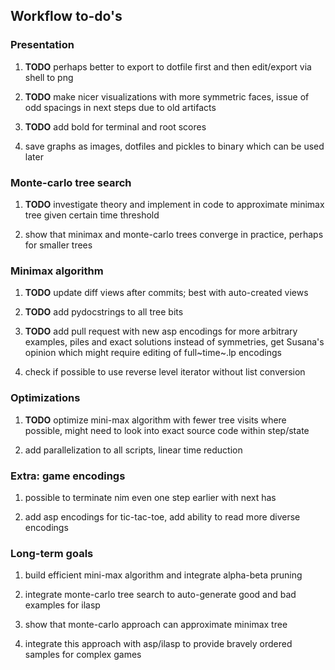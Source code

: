 Workflow to-do\'s
-----------------

### Presentation

1.  **TODO** perhaps better to export to dotfile first and
    then edit/export via shell to png

2.  **TODO** make nicer visualizations with more symmetric
    faces, issue of odd spacings in next steps due to old artifacts

3.  **TODO** add bold for terminal and root scores

4.  save graphs as images, dotfiles and pickles to binary which can be
    used later

### Monte-carlo tree search

1.  **TODO** investigate theory and implement in code to
    approximate minimax tree given certain time threshold

2.  show that minimax and monte-carlo trees converge in practice,
    perhaps for smaller trees

### Minimax algorithm

1.  **TODO** update diff views after commits; best with
    auto-created views

2.  **TODO** add pydocstrings to all tree bits

3.  **TODO** add pull request with new asp encodings for more
    arbitrary examples, piles and exact solutions instead of symmetries,
    get Susana\'s opinion which might require editing of full~time~.lp
    encodings

4.  check if possible to use reverse level iterator without list
    conversion

### Optimizations

1.  **TODO** optimize mini-max algorithm with fewer tree
    visits where possible, might need to look into exact source code
    within step/state

2.  add parallelization to all scripts, linear time reduction

### Extra: game encodings

1.  possible to terminate nim even one step earlier with next has

2.  add asp encodings for tic-tac-toe, add ability to read more diverse
    encodings

### Long-term goals

1.  build efficient mini-max algorithm and integrate alpha-beta pruning

2.  integrate monte-carlo tree search to auto-generate good and bad
    examples for ilasp

3.  show that monte-carlo approach can approximate minimax tree

4.  integrate this approach with asp/ilasp to provide bravely ordered
    samples for complex games

